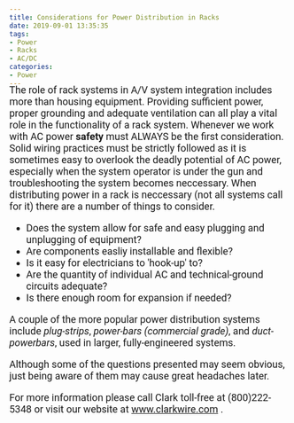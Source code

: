 ```yaml
---
title: Considerations for Power Distribution in Racks
date: 2019-09-01 13:35:35
tags: 
- Power
- Racks
- AC/DC
categories: 
- Power
---
```

<link href="https://fonts.googleapis.com/css?family=Roboto|Yanone+Kaffeesatz" rel="stylesheet">
<div style="font-family: 'Roboto', sans-serif; font-size: 18px; margin-top: -25px;">

The role of rack systems in A/V system integration includes more than housing equipment. Providing sufficient power, proper grounding and adequate ventilation can all play a vital role in the functionality of a rack system.
Whenever we work with AC power <b>safety</b> must ALWAYS be the first consideration. Solid wiring practices must be strictly followed as it is sometimes easy to overlook the deadly potential of AC power, especially  when the system operator is under the gun and troubleshooting the system becomes neccessary. 
When distributing power in a rack is neccessary (not all systems call for it) there are a number of things to consider. 
<ul>
<li>Does the system allow for safe and easy plugging and unplugging of equipment?</li>
<li>Are components easliy installable and flexible?
</li>
<li>Is it easy for electricians to 'hook-up' to?
</li>
<li>Are the quantity of individual AC and technical-ground circuits adequate?
</li>
<li>Is there enough room for expansion if needed?
</li>
</ul>

A couple of the more popular power distribution systems include <em>plug-strips</em>, <em>power-bars (commercial grade)</em>,
and <em>duct-powerbars</em>, used in larger, fully-engineered systems. 

Although some of the questions presented may seem obvious, just being aware of them may cause great headaches later.

For more information please call Clark toll-free at (800)222-5348 or visit our website at www.clarkwire.com . 
</div>
